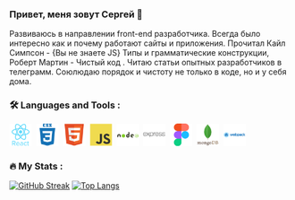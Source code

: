 ### Привет, меня зовут Сергей 👋

Развиваюсь в направлении front-end разработчика. Всегда было интересно как и почему работают сайты и приложения. Прочитал Кайл Симпсон - {Вы не знаете JS} Типы и грамматические конструкции, Роберт Мартин - Чистый код . Читаю статьи опытных разработчиков в телеграмм. Союлюдаю порядок и чистоту не только в коде, но и у себя дома.

### :hammer_and_wrench: Languages and Tools :
<div>
  <img src="https://github.com/devicons/devicon/blob/master/icons/react/react-original-wordmark.svg" title="React" alt="React" width="40" height="40"/>&nbsp;
  <img src="https://github.com/devicons/devicon/blob/master/icons/css3/css3-plain-wordmark.svg"  title="CSS3" alt="CSS" width="40" height="40"/>&nbsp;
  <img src="https://github.com/devicons/devicon/blob/master/icons/html5/html5-original.svg" title="HTML5" alt="HTML" width="40" height="40"/>&nbsp;
  <img src="https://github.com/devicons/devicon/blob/master/icons/javascript/javascript-original.svg" title="JavaScript" alt="JavaScript" width="40" height="40"/>&nbsp;
  <img src="https://github.com/devicons/devicon/blob/master/icons/nodejs/nodejs-original-wordmark.svg" title="NodeJS" alt="NodeJS" width="40" height="40"/>&nbsp;
  <img src="https://github.com/devicons/devicon/blob/master/icons/express/express-original-wordmark.svg" title="Express" alt="NodeJS" width="40" height="40"/>&nbsp;
  <img src="https://github.com/devicons/devicon/blob/master/icons/figma/figma-original.svg" title="Figma" alt="NodeJS" width="40" height="40"/>&nbsp;
  <img src="https://github.com/devicons/devicon/blob/master/icons/mongodb/mongodb-original-wordmark.svg" title="mongoDB" alt="NodeJS" width="40" height="40"/>&nbsp;
  <img src="https://github.com/devicons/devicon/blob/master/icons/webpack/webpack-original-wordmark.svg" title="webpack" alt="NodeJS" width="40" height="40"/>&nbsp;
</div>

### :fire: My Stats :
[![GitHub Streak](http://github-readme-streak-stats.herokuapp.com?user=litvinovsl&theme=dark&background=000000)](https://git.io/streak-stats)
[![Top Langs](https://github-readme-stats.vercel.app/api/top-langs/?username=litvinovsl)](https://github.com/anuraghazra/github-readme-stats)
